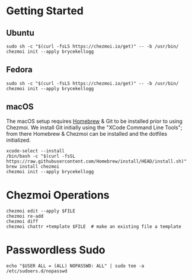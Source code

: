 # Getting Started

## Ubuntu
```
sudo sh -c "$(curl -fsLS https://chezmoi.io/get)" -- -b /usr/bin/
chezmoi init --apply brycekellogg
```

## Fedora
```
sudo sh -c "$(curl -fsLS https://chezmoi.io/get)" -- -b /usr/bin/
chezmoi init --apply brycekellogg
```

## macOS
The macOS setup requires [Homebrew](https://docs.brew.sh/) & Git to be installed prior to using Chezmoi. We install Git initially using
the "XCode Command Line Tools"; from there Homebrew & Chezmoi can be installed and the dotfiles initialized.

```shell
xcode-select --install
/bin/bash -c "$(curl -fsSL https://raw.githubusercontent.com/Homebrew/install/HEAD/install.sh)"
brew install chezmoi
chezmoi init --apply brycekellogg
```

# Chezmoi Operations
```
chezmoi edit --apply $FILE
chezmoi re-add
chezmoi diff
chezmoi chattr +template $FILE  # make an existing file a template
```

# Passwordless Sudo
```shell
echo "$USER ALL = (ALL) NOPASSWD: ALL" | sudo tee -a /etc/sudoers.d/nopasswd
```
